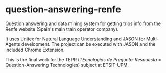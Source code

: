 # question-answering-renfe

Question answering and data mining system for getting trips info from the Renfe website (Spain's main train operator company).

It uses Unitex for Natural Language Understanding and JASON for Multi-Agents development. The project can be executed with JASON and the included Chrome Extension.

This is the final work for the TEPR (*TEcnologías de Pregunta-Respuesta* = Question-Answering Technologies) subject at ETSIT-UPM.
